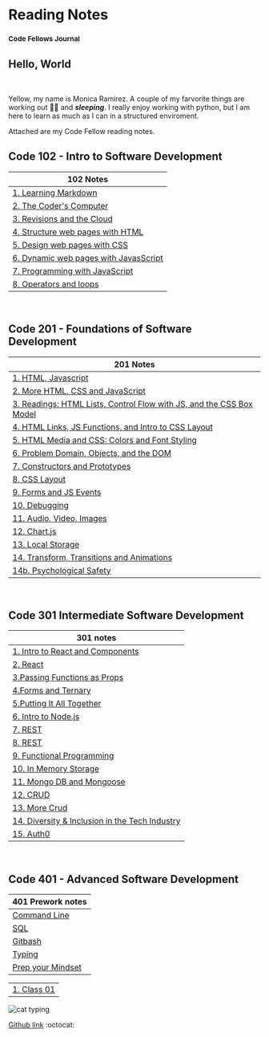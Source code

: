 # Reading Notes

### <sup> Code Fellows Journal</sup>

## Hello, World

&nbsp;

Yellow, my name is Monica Ramirez. A couple of my farvorite things are working out :weight_lifting_woman: and **_sleeping_**.  I really enjoy working with python, but I am here to learn as much as I can in a structured enviroment.

Attached are my Code Fellow reading notes.
&nbsp;

## Code 102 - Intro to Software Development

|102 Notes|
| -------------- | 
| [1. Learning Markdown](class1notes.md) |
| [2. The Coder's Computer](class2notes.md) |
| [3. Revisions and the Cloud](class3notes.md) |
| [4. Structure web pages with HTML](class4notes.md) |
| [5. Design web pages with CSS](class5notes.md) |
| [6. Dynamic web pages with JavasScript](class6notes.md) |
| [7. Programming with JavaScript](class7notes.md) |
| [8. Operators and loops](class8notes.md) |

<br>

## Code 201 - Foundations of Software Development

|201 Notes |
| -------------- |
|[1. HTML, Javascript](/201/class-01.md) |
|[2. More HTML, CSS and JavaScript](/201/class-02.md)|
|[3. Readings: HTML Lists, Control Flow with JS, and the CSS Box Model](/201/class-03.md)|
|[4. HTML Links, JS Functions, and Intro to CSS Layout](/201/class-04.md)|
|[5. HTML Media and CSS: Colors and Font Styling](/201/class-05.md)|
|[6. Problem Domain, Objects, and the DOM](/201/class-06.md)|
|[7. Constructors and Prototypes](/201/class-07.md)|
|[8. CSS Layout](/201/class-08.md)|
|[9. Forms and JS Events](/201/class-09.md)|
|[10. Debugging](/201/class-10.md)|
|[11. Audio, Video, Images](/201/class-11.md)|
|[12. Chart.js](/201/class-12.md)|
|[13. Local Storage](/201/class-13.md)|
|[14. Transform, Transitions and Animations](/201/class-14.md)|
|[14b. Psychological Safety](/201/class-14b.md)|

<br>

## Code 301 Intermediate Software Development

|301 notes|
| -------------- |
|[1. Intro to React and Components](/301/class01.md)|
|[2. React](/301/class02.md)|
|[3.Passing Functions as Props](/301/class03.md)|
|[4.Forms and Ternary](/301/class04.md)|
|[5.Putting It All Together](/301/class05.md)|
|[6. Intro to Node.js](/301/class06.md)|
|[7. REST](/301/class07.md)|
|[8. REST](/301/class08.md)|
|[9. Functional Programming](/301/class09.md)|
|[10. In Memory Storage](/301/class10.md)|
|[11. Mongo DB and Mongoose](/301/class11.md)|
|[12. CRUD](/301/class12.md)|
|[13. More Crud](/301/class13.md)|
|[14. Diversity & Inclusion in the Tech Industry](/301/class14.md)|
|[15. Auth0](/301/class15.md)|

<br>

## Code 401 - Advanced Software Development

|401 Prework notes|
| -------------- |
|[Command Line](/401/command-line.md)|
|[SQL](/401/sql.md)|
|[Gitbash](/401/gitbash.md)|
|[Typing](/401/typing.md)|
|[Prep your Mindset](/401/emoint.md)|

||
|-------|
|[1. Class 01](/401/class1.md)|


![cat typing](https://media1.giphy.com/media/f6hnhHkks8bk4jwjh3/giphy.gif?cid=6c09b952cf0a8d140fce78848474bf1625a4595ef3674684&rid=giphy.gif&ct=s)

[Github link](https://github.com/mramirez92)
  :octocat:
